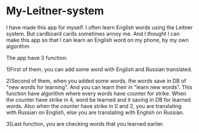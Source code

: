 # My-Leitner-system
I have made this app for myself. I often learn English words using the Leitner system.
But cardboard cards sometimes annoy me. And I thought I can make this app so that I can learn an English word on my phone, by my own algorithm

The app have 3 function:

  1)First of them, you can add some word with English and Russian translated.
  
  2)Second of them, when you added some words, the words save in DB of "new words for learning". And you can learn their in "learn new words". 
  This function have algorithm where every words have counter for strike.
  When the counter have strike in 4, word be learned and it saving in DB for learned words.
  Also when the counter have strike in 0 and 2, you are translating with Russian on English, else you are translating with English on Russian.
  
  3)Last function, you are checking words that you learned earlier.
